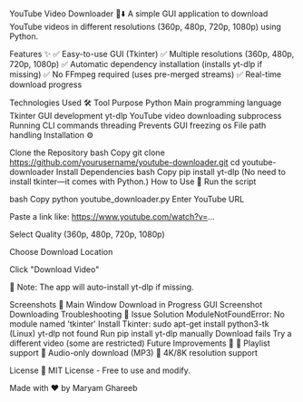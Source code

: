 YouTube Video Downloader 🎥⬇️ A simple GUI application to download YouTube videos in different resolutions (360p, 480p, 720p, 1080p) using Python.

Features ✨ ✅ Easy-to-use GUI (Tkinter) ✅ Multiple resolutions (360p, 480p, 720p, 1080p) ✅ Automatic dependency installation (installs yt-dlp if missing) ✅ No FFmpeg required (uses pre-merged streams) ✅ Real-time download progress

Technologies Used 🛠️ Tool Purpose Python Main programming language Tkinter GUI development yt-dlp YouTube video downloading subprocess Running CLI commands threading Prevents GUI freezing os File path handling Installation ⚙️

Clone the Repository bash Copy git clone https://github.com/yourusername/youtube-downloader.git cd youtube-downloader
Install Dependencies bash Copy pip install yt-dlp (No need to install tkinter—it comes with Python.)
How to Use 🚀 Run the script

bash Copy python youtube_downloader.py Enter YouTube URL

Paste a link like: https://www.youtube.com/watch?v=...

Select Quality (360p, 480p, 720p, 1080p)

Choose Download Location

Click "Download Video"

📌 Note: The app will auto-install yt-dlp if missing.

Screenshots 📸 Main Window Download in Progress GUI Screenshot Downloading Troubleshooting 🔧 Issue Solution ModuleNotFoundError: No module named 'tkinter' Install Tkinter: sudo apt-get install python3-tk (Linux) yt-dlp not found Run pip install yt-dlp manually Download fails Try a different video (some are restricted) Future Improvements 🔮 🔹 Playlist support 🔹 Audio-only download (MP3) 🔹 4K/8K resolution support

License 📜 MIT License - Free to use and modify.

Made with ❤️ by Maryam Ghareeb
